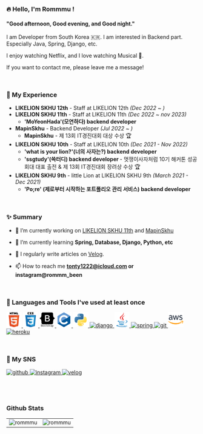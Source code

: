 ### 🔥 Hello, I'm Rommmu !


#### "Good afternoon, Good evening, and Good night."

I am Developer from South Korea 🇰🇷. I am interested in Backend part. Especially Java, Spring, Django, etc.

I enjoy watching Netflix, and I love watching Musical 🎤.

If you want to contact me, please leave me a message!

<br>

### 💫  My Experience
- **LIKELION SKHU 12th** - Staff at LIKELION 12th *(Dec 2022 ~ )*
- **LIKELION SKHU 11th** - Staff at LIKELION 11th *(Dec 2022 ~ nov 2023)*
  * <b>'MoYeonHada'(모연하다) backend developer</b>
- **MapinSkhu** - Backend Developer *(Jul 2022 ~ )*
  * <b>MapinSkhu</b> - 제 13회 IT경진대회 대상 수상 🏆
- **LIKELION SKHU 10th** - Staff at LIKELION 10th *(Dec 2021 - Nov 2022)*
  * <b>'what is your lion?'(너의 사자는?) backend developer</b>
  * <b>'ssgtudy'(쓱터디) backend developer </b> - 멋쟁이사자처럼 10기 해커톤 성공회대 대표 출전 & 제 13회 IT경진대회 장려상 수상 🏆
- **LIKELION SKHU 9th** - little Lion at LIKELION SKHU 9th *(March 2021 - Dec 2021)*
  * <b>'Po;re' (제로부터 시작하는 포트폴리오 관리 서비스) backend developer </b>

<br>


### ✨ Summary

- 🔭 I’m currently working on [LIKELION SKHU 11th](https://github.com/LikeLion-11th-SKHU) and [MapinSkhu](https://github.com/MapinSkhu/MapinSkhu.ver2)

- 🌱 I’m currently learning **Spring, Database, Django, Python, etc**

- 📝 I regularly write articles on [Velog](https://velog.io/@rommm).  

- 📫 How to reach me **tonty1222@icloud.com or instagram@rommm_been**

<br>

### 🔨 Languages and Tools I've used at least once
<p align="left">
<a href="https://www.w3.org/html/" target="_blank" rel="noreferrer"> <img src="https://raw.githubusercontent.com/devicons/devicon/master/icons/html5/html5-original-wordmark.svg" alt="html5" width="40" height="40"/> </a>
<a href="https://www.w3schools.com/css/" target="_blank" rel="noreferrer"> <img src="https://raw.githubusercontent.com/devicons/devicon/master/icons/css3/css3-original-wordmark.svg" alt="css3" width="40" height="40"/> </a>
<a href="https://getbootstrap.com" target="_blank" rel="noreferrer"> <img src="https://raw.githubusercontent.com/devicons/devicon/master/icons/bootstrap/bootstrap-plain-wordmark.svg" alt="bootstrap" width="40" height="40"/> </a>
<a href="https://www.cprogramming.com/" target="_blank" rel="noreferrer"> <img src="https://raw.githubusercontent.com/devicons/devicon/master/icons/c/c-original.svg" alt="c" width="40" height="40"/> </a>
<a href="https://www.python.org" target="_blank" rel="noreferrer"> <img src="https://raw.githubusercontent.com/devicons/devicon/master/icons/python/python-original.svg" alt="python" width="40" height="40"/> </a>
<a href="https://www.djangoproject.com/" target="_blank" rel="noreferrer"> <img src="https://cdn.worldvectorlogo.com/logos/django.svg" alt="django" width="40" height="40"/> </a>
<a href="https://www.java.com" target="_blank" rel="noreferrer"> <img src="https://raw.githubusercontent.com/devicons/devicon/master/icons/java/java-original.svg" alt="java" width="40" height="40"/> </a>
<a href="https://spring.io/" target="_blank" rel="noreferrer"> <img src="https://www.vectorlogo.zone/logos/springio/springio-icon.svg" alt="spring" width="40" height="40"/> </a>
<a href="https://git-scm.com/" target="_blank" rel="noreferrer"> <img src="https://www.vectorlogo.zone/logos/git-scm/git-scm-icon.svg" alt="git" width="40" height="40"/> </a>
<a href="https://aws.amazon.com" target="_blank" rel="noreferrer"> <img src="https://raw.githubusercontent.com/devicons/devicon/master/icons/amazonwebservices/amazonwebservices-original-wordmark.svg" alt="aws" width="40" height="40"/> </a>
<a href="https://heroku.com" target="_blank" rel="noreferrer"> <img src="https://www.vectorlogo.zone/logos/heroku/heroku-icon.svg" alt="heroku" width="40" height="40"/> </a>
</p>

<br>

### 🫧 My SNS
  

<a href="https://github.com/Rommmu" target="_blank">
<img src=https://img.shields.io/badge/github-%2324292e.svg?&style=for-the-badge&logo=github&logoColor=white alt=github style="margin-bottom: 5px;" />
</a>
<a href="https://instagram.com/rommm_been" target="_blank">
<img src=https://img.shields.io/badge/instagram-%23000000.svg?&style=for-the-badge&logo=instagram&logoColor=white&color=dd2a7b alt=instagram style="margin-bottom: 5px;" />
</a>
<a href="https://velog.io/@rommm" target="_blank">
<img src=https://img.shields.io/badge/velog-%20C997.svg?&style=for-the-badge&logo=velog&logoColor=white alt=velog style="margin-bottom: 5px;" />
</a>

<br> <br>

### Github Stats  
<table><tr><td valign="top" width="50%">
  
<img src="https://github-readme-stats.vercel.app/api/top-langs?username=rommmu&show_icons=true&hide_border=true&layout=compact" align="left" style="width: 100%" alt="rommmu" />

</td><td valign="top" width="50%">

<img src="https://github-readme-stats.vercel.app/api?username=rommmu&show_icons=true&hide_border=true&layout=compact" align="left" style="width: 100%" alt="rommmu" />

</td></tr></table>  

<br/>  
